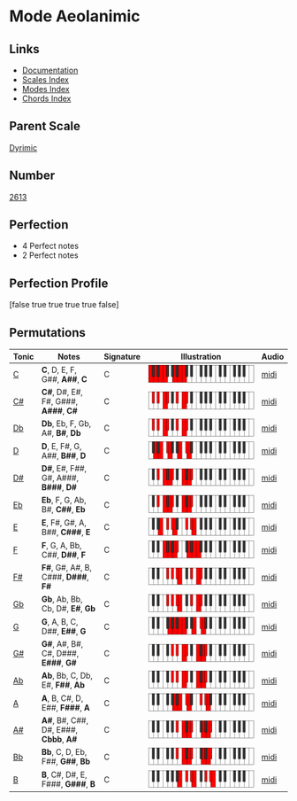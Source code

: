 # Mode Aeolanimic

## Links

- [Documentation](index.md)
- [Scales Index](Scales.md)
- [Modes Index](Modes.md)
- [Chords Index](Chords.md)

## Parent Scale

[Dyrimic](ScaleDyrimic.md)

## Number

[2613](https://ianring.com/musictheory/scales/2613)

## Perfection

- 4 Perfect notes
- 2 Perfect notes

## Perfection Profile

[false true true true true false]

## Permutations

| Tonic | Notes | Signature | Illustration | Audio |
|-------|-------|-----------|--------------|-------|
| [C](ModeCNaturalAeolanimic.md) | **C**, D, E, F, G##, **A##**, **C** | C | ![CNaturalAeolanimic](ModeCNaturalAeolanimic.png) | [midi](https://github.com/edipermadi/music/blob/main/docs/ModeCNaturalAeolanimic.mid?raw=true) |
| [C#](ModeCSharpAeolanimic.md) | **C#**, D#, E#, F#, G###, **A###**, **C#** | C | ![CSharpAeolanimic](ModeCSharpAeolanimic.png) | [midi](https://github.com/edipermadi/music/blob/main/docs/ModeCSharpAeolanimic.mid?raw=true) |
| [Db](ModeDFlatAeolanimic.md) | **Db**, Eb, F, Gb, A#, **B#**, **Db** | C | ![DFlatAeolanimic](ModeDFlatAeolanimic.png) | [midi](https://github.com/edipermadi/music/blob/main/docs/ModeDFlatAeolanimic.mid?raw=true) |
| [D](ModeDNaturalAeolanimic.md) | **D**, E, F#, G, A##, **B##**, **D** | C | ![DNaturalAeolanimic](ModeDNaturalAeolanimic.png) | [midi](https://github.com/edipermadi/music/blob/main/docs/ModeDNaturalAeolanimic.mid?raw=true) |
| [D#](ModeDSharpAeolanimic.md) | **D#**, E#, F##, G#, A###, **B###**, **D#** | C | ![DSharpAeolanimic](ModeDSharpAeolanimic.png) | [midi](https://github.com/edipermadi/music/blob/main/docs/ModeDSharpAeolanimic.mid?raw=true) |
| [Eb](ModeEFlatAeolanimic.md) | **Eb**, F, G, Ab, B#, **C##**, **Eb** | C | ![EFlatAeolanimic](ModeEFlatAeolanimic.png) | [midi](https://github.com/edipermadi/music/blob/main/docs/ModeEFlatAeolanimic.mid?raw=true) |
| [E](ModeENaturalAeolanimic.md) | **E**, F#, G#, A, B##, **C###**, **E** | C | ![ENaturalAeolanimic](ModeENaturalAeolanimic.png) | [midi](https://github.com/edipermadi/music/blob/main/docs/ModeENaturalAeolanimic.mid?raw=true) |
| [F](ModeFNaturalAeolanimic.md) | **F**, G, A, Bb, C##, **D##**, **F** | C | ![FNaturalAeolanimic](ModeFNaturalAeolanimic.png) | [midi](https://github.com/edipermadi/music/blob/main/docs/ModeFNaturalAeolanimic.mid?raw=true) |
| [F#](ModeFSharpAeolanimic.md) | **F#**, G#, A#, B, C###, **D###**, **F#** | C | ![FSharpAeolanimic](ModeFSharpAeolanimic.png) | [midi](https://github.com/edipermadi/music/blob/main/docs/ModeFSharpAeolanimic.mid?raw=true) |
| [Gb](ModeGFlatAeolanimic.md) | **Gb**, Ab, Bb, Cb, D#, **E#**, **Gb** | C | ![GFlatAeolanimic](ModeGFlatAeolanimic.png) | [midi](https://github.com/edipermadi/music/blob/main/docs/ModeGFlatAeolanimic.mid?raw=true) |
| [G](ModeGNaturalAeolanimic.md) | **G**, A, B, C, D##, **E##**, **G** | C | ![GNaturalAeolanimic](ModeGNaturalAeolanimic.png) | [midi](https://github.com/edipermadi/music/blob/main/docs/ModeGNaturalAeolanimic.mid?raw=true) |
| [G#](ModeGSharpAeolanimic.md) | **G#**, A#, B#, C#, D###, **E###**, **G#** | C | ![GSharpAeolanimic](ModeGSharpAeolanimic.png) | [midi](https://github.com/edipermadi/music/blob/main/docs/ModeGSharpAeolanimic.mid?raw=true) |
| [Ab](ModeAFlatAeolanimic.md) | **Ab**, Bb, C, Db, E#, **F##**, **Ab** | C | ![AFlatAeolanimic](ModeAFlatAeolanimic.png) | [midi](https://github.com/edipermadi/music/blob/main/docs/ModeAFlatAeolanimic.mid?raw=true) |
| [A](ModeANaturalAeolanimic.md) | **A**, B, C#, D, E##, **F###**, **A** | C | ![ANaturalAeolanimic](ModeANaturalAeolanimic.png) | [midi](https://github.com/edipermadi/music/blob/main/docs/ModeANaturalAeolanimic.mid?raw=true) |
| [A#](ModeASharpAeolanimic.md) | **A#**, B#, C##, D#, E###, **Cbbb**, **A#** | C | ![ASharpAeolanimic](ModeASharpAeolanimic.png) | [midi](https://github.com/edipermadi/music/blob/main/docs/ModeASharpAeolanimic.mid?raw=true) |
| [Bb](ModeBFlatAeolanimic.md) | **Bb**, C, D, Eb, F##, **G##**, **Bb** | C | ![BFlatAeolanimic](ModeBFlatAeolanimic.png) | [midi](https://github.com/edipermadi/music/blob/main/docs/ModeBFlatAeolanimic.mid?raw=true) |
| [B](ModeBNaturalAeolanimic.md) | **B**, C#, D#, E, F###, **G###**, **B** | C | ![BNaturalAeolanimic](ModeBNaturalAeolanimic.png) | [midi](https://github.com/edipermadi/music/blob/main/docs/ModeBNaturalAeolanimic.mid?raw=true) |
